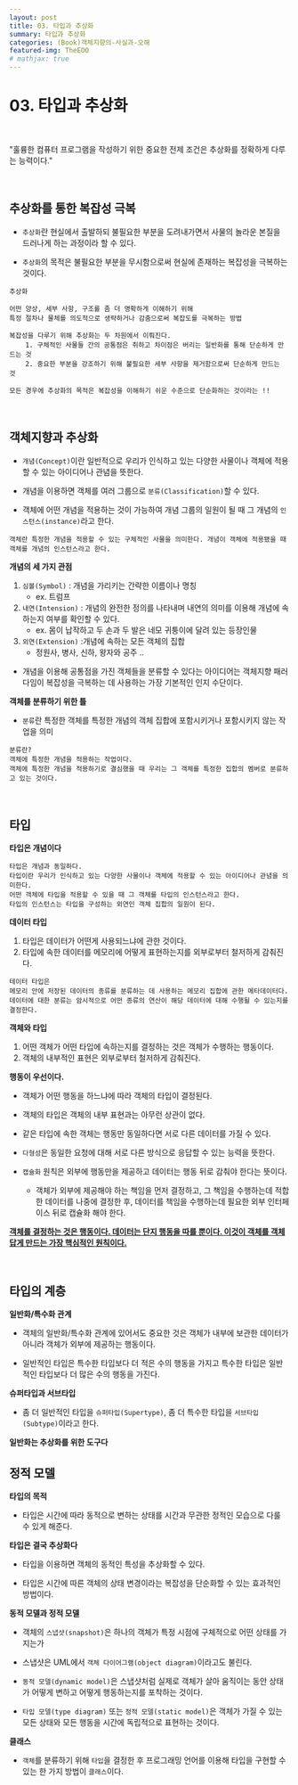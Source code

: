 ```yaml
---
layout: post
title: 03. 타입과 추상화
summary: 타입과 추상화
categories: (Book)객체지향의-사실과-오해
featured-img: TheEOO
# mathjax: true
---
```




# 03. 타입과 추상화

<br>

"훌륭한 컴퓨터 프로그램을 작성하기 위한 중요한 전제 조건은 추상화를 정확하게 다루는 능력이다."

<br>

## 추상화를 통한 복잡성 극복

- `추상화`란 현실에서 출발하되 불필요한 부분을 도려내가면서 사물의 놀라운 본질을 드러나게 하는 과정이라 할 수 있다.

- `추상화`의 목적은 불필요한 부분을 무시함으로써 현실에 존재하는 복잡성을 극복하는 것이다.

```
추상화

어떤 양상, 세부 사항, 구조를 좀 더 명확하게 이해하기 위해
특정 절차나 물체를 의도적으로 생략하거나 감춤으로써 복잡도를 극복하는 방법

복잡성을 다루기 위해 추상화는 두 차원에서 이뤄진다.
	1. 구체적인 사물들 간의 공통점은 취하고 차이점은 버리는 일반화를 통해 단순하게 만드는 것
	2. 중요한 부분을 강조하기 위해 불필요한 세부 사항을 제거함으로써 단순하게 만드는 것

모든 경우에 추상화의 목적은 복잡성을 이해하기 쉬운 수준으로 단순화하는 것이라는 !!
```

<br>

## 객체지향과 추상화

- `개념(Concept)`이란 일반적으로 우리가 인식하고 있는 다양한 사물이나 객체에 적용할 수 있는 아이디어나 관념을 뜻한다.

- 개념을 이용하면 객체를 여러 그룹으로 `분류(Classification)`할 수 있다.

- 객체에 어떤 개념을 적용하는 것이 가능하여 개념 그룹의 일원이 될 때 그 개념의 `인스턴스(instance)`라고 한다.

```
객체란 특정한 개념을 적용할 수 있는 구체적인 사물을 의미한다. 개념이 객체에 적용됐을 때 객체를 개념의 인스턴스라고 한다.
```

**개념의 세 가지 관점**

1. `심볼(Symbol)` : 개념을 가리키는 간략한 이름이나 명칭 
   - ex. 트럼프
2. `내연(Intension)` : 개념의 완전한 정의를 나타내며 내연의 의미를 이용해 개념에 속하는지 여부를 확인할 수 있다. 
   - ex. 몸이 납작하고 두 손과 두 발은 네모 귀퉁이에 달려 있는 등장인물
3. `외연(Extension)` :개념에 속하는 모든 객체의 집합
   - 정원사, 병사, 신하, 왕자와 공주 ..

- 개념을 이용해 공통점을 가진 객체들을 분류할 수 있다는 아이디어는 객체지향 패러다임이 복잡성을 극복하는 데 사용하는 가장 기본적인 인지 수단이다.

**객체를 분류하기 위한 틀**

- `분류`란 특정한 객체를 특정한 개념의 객체 집합에 포함시키거나 포함시키지 않는 작업을 의미

```
분류란?
객체에 특정한 개념을 적용하는 작업이다.
객체에 특정한 개념을 적용하기로 결심했을 때 우리는 그 객체를 특정한 집합의 멤버로 분류하고 있는 것이다.
```

<br>

## 타입

**타입은 개념이다**

```
타입은 개념과 동일하다.
타입이란 우리가 인식하고 있는 다양한 사물이나 객체에 적용할 수 있는 아이디어나 관념을 의미한다.
어떤 객체에 타입을 적용할 수 있을 때 그 객체를 타입의 인스턴스라고 한다.
타입의 인스턴스는 타입을 구성하는 외연인 객체 집합의 일원이 된다.
```

**데이터 타입**

1. 타입은 데이터가 어떤게 사용되느냐에 관한 것이다.
2. 타입에 속한 데이터를 메모리에 어떻게 표현하는지를 외부로부터 철저하게 감춰진다.

```
테이터 타입은
메모리 안에 저장된 데이터의 종류를 분류하는 데 사용하는 메모리 집합에 관한 메타데이터다.
데이터에 대한 분류는 암시적으로 어떤 종류의 연산이 해당 데이터에 대해 수행될 수 있는지를 결정한다.
```

**객체와 타입**

1. 어떤 객체가 어떤 타입에 속하는지를 결정하는 것은 객체가 수행하는 행동이다.
2. 객체의 내부적인 표현은 외부로부터 철저하게 감춰진다.

**행동이 우선이다.**

- 객체가 어떤 행동을 하느냐에 따라 객체의 타입이 결정된다.

- 객체의 타입은 객체의 내부 표현과는 아무런 상관이 없다.

- 같은 타입에 속한 객체는 행동만 동일하다면 서로 다른 데이터를 가질 수 있다.

- `다형성`은 동일한 요청에 대해 서로 다른 방식으로 응답할 수 있는 능력을 뜻한다.

- `캡슐화` 원칙은 외부에 행동만을 제공하고 데이터는 행동 뒤로 감춰야 한다는 뜻이다.
  - 객체가 외부에 제공해야 하는 책임을 먼저 결정하고,
    그 책임을 수행하는데 적합한 데이터를 나중에 결정한 후, 
    데이터를 책임을 수행하는데 필요한 외부 인터페이스 뒤로 캡슐화 해야 한다.

**<u>객체를 결정하는 것은 행동이다.
데이터는 단지 행동을 따를 뿐이다.
이것이 객체를 객체답게 만드는 가장 핵심적인 원칙이다.</u>** 

<br>

## 타입의 계층

**일반화/특수화 관계**

- 객체의 일반화/특수화 관계에 있어서도 중요한 것은 객체가 내부에 보관한 데이터가 아니라 객체가 외부에 제공하는 행동이다.

- 일반적인 타입은 특수한 타입보다 더 적은 수의 행동을 가지고 특수한 타입은 일반적인 타입보다 더 많은 수의 행동을 가진다.

**슈퍼타입과 서브타입**

- 좀 더 일반적인 타입을 `슈퍼타입(Supertype)`, 
좀 더 특수한 타입을 `서브타입(Subtype)`이라고 한다.

**일반화는 추상화를 위한 도구다**

## 정적 모델

**타입의 목적**

- 타입은 시간에 따라 동적으로 변하는 상태를 시간과 무관한 정적인 모습으로 다룰 수 있게 해준다.

**타입은 결국 추상화다**

- 타입을 이용하면 객체의 동적인 특성을 추상화할 수 있다.

- 타입은 시간에 따른 객체의 상태 변경이라는 복잡성을 단순화할 수 있는 효과적인 방법이다.

**동적 모델과 정적 모델**

- 객체의 `스냅샷(snapshot)`은 하나의 객체가 특정 시점에 구체적으로 어떤 상태를 가지는가

- 스냅샷은 UML에서 `객체 다이어그램(object diagram)`이라고도 불린다.

- `동적 모델(dynamic model)`은 스냅샷처럼 실제로 객체가 살아 움직이는 동안 상태가 어떻게 변하고 어떻게 행동하는지를 포착하는 것이다.

- `타입 모델(type diagram)` 또는 `정적 모델(static model)`은 객체가 가질 수 있는 모든 상태와 모든 행동을 시간에 독립적으로 표현하는 것이다.

**클래스**

- `객체`를 분류하기 위해 `타입`을 결정한 후 프로그래밍 언어를 이용해 타입을 구현할 수 있는 한 가지 방법이 `클래스`이다.